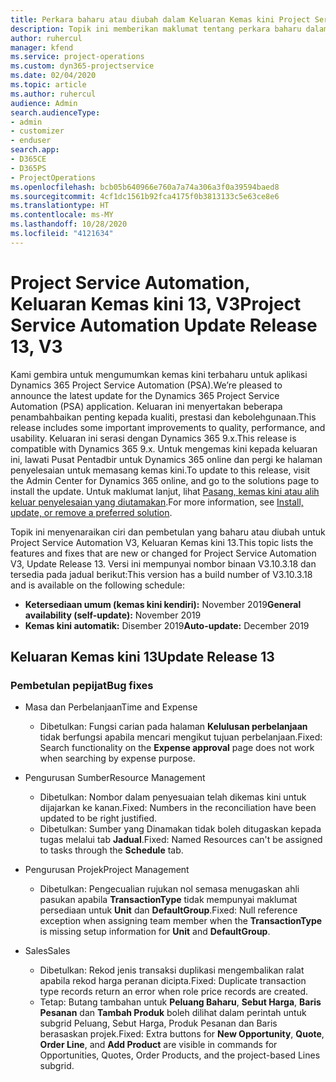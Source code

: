 ```yaml
---
title: Perkara baharu atau diubah dalam Keluaran Kemas kini Project Service Automation 13, V3
description: Topik ini memberikan maklumat tentang perkara baharu dalam Keluaran Kemas kini Project Service Automation 13, V3.
author: ruhercul
manager: kfend
ms.service: project-operations
ms.custom: dyn365-projectservice
ms.date: 02/04/2020
ms.topic: article
ms.author: ruhercul
audience: Admin
search.audienceType:
- admin
- customizer
- enduser
search.app:
- D365CE
- D365PS
- ProjectOperations
ms.openlocfilehash: bcb05b640966e760a7a74a306a3f0a39594baed8
ms.sourcegitcommit: 4cf1dc1561b92fca4175f0b3813133c5e63ce8e6
ms.translationtype: HT
ms.contentlocale: ms-MY
ms.lasthandoff: 10/28/2020
ms.locfileid: "4121634"
---
```

# <a name="project-service-automation-update-release-13-v3"></a><span data-ttu-id="55b9c-103">Project Service Automation, Keluaran Kemas kini 13, V3</span><span class="sxs-lookup"><span data-stu-id="55b9c-103">Project Service Automation Update Release 13, V3</span></span>
<span data-ttu-id="55b9c-104">Kami gembira untuk mengumumkan kemas kini terbaharu untuk aplikasi Dynamics 365 Project Service Automation (PSA).</span><span class="sxs-lookup"><span data-stu-id="55b9c-104">We’re pleased to announce the latest update for the Dynamics 365 Project Service Automation (PSA) application.</span></span> <span data-ttu-id="55b9c-105">Keluaran ini menyertakan beberapa penambahbaikan penting kepada kualiti, prestasi dan kebolehgunaan.</span><span class="sxs-lookup"><span data-stu-id="55b9c-105">This release includes some important improvements to quality, performance, and usability.</span></span> <span data-ttu-id="55b9c-106">Keluaran ini serasi dengan Dynamics 365 9.x.</span><span class="sxs-lookup"><span data-stu-id="55b9c-106">This release is compatible with Dynamics 365 9.x.</span></span> <span data-ttu-id="55b9c-107">Untuk mengemas kini kepada keluaran ini, lawati Pusat Pentadbir untuk Dynamics 365 online dan pergi ke halaman penyelesaian untuk memasang kemas kini.</span><span class="sxs-lookup"><span data-stu-id="55b9c-107">To update to this release, visit the Admin Center for Dynamics 365 online, and go to the solutions page to install the update.</span></span> <span data-ttu-id="55b9c-108">Untuk maklumat lanjut, lihat [Pasang, kemas kini atau alih keluar penyelesaian yang diutamakan](https://docs.microsoft.com/power-platform/admin/install-remove-preferred-solution).</span><span class="sxs-lookup"><span data-stu-id="55b9c-108">For more information, see [Install, update, or remove a preferred solution](https://docs.microsoft.com/power-platform/admin/install-remove-preferred-solution).</span></span>

<span data-ttu-id="55b9c-109">Topik ini menyenaraikan ciri dan pembetulan yang baharu atau diubah untuk Project Service Automation V3, Keluaran Kemas kini 13.</span><span class="sxs-lookup"><span data-stu-id="55b9c-109">This topic lists the features and fixes that are new or changed for Project Service Automation V3, Update Release 13.</span></span> <span data-ttu-id="55b9c-110">Versi ini mempunyai nombor binaan V3.10.3.18 dan tersedia pada jadual berikut:</span><span class="sxs-lookup"><span data-stu-id="55b9c-110">This version has a build number of V3.10.3.18 and is available on the following schedule:</span></span>

- <span data-ttu-id="55b9c-111">**Ketersediaan umum (kemas kini kendiri):** November 2019</span><span class="sxs-lookup"><span data-stu-id="55b9c-111">**General availability (self-update):** November 2019</span></span>
- <span data-ttu-id="55b9c-112">**Kemas kini automatik:** Disember 2019</span><span class="sxs-lookup"><span data-stu-id="55b9c-112">**Auto-update:** December 2019</span></span>


## <a name="update-release-13"></a><span data-ttu-id="55b9c-113">Keluaran Kemas kini 13</span><span class="sxs-lookup"><span data-stu-id="55b9c-113">Update Release 13</span></span> 

### <a name="bug-fixes"></a><span data-ttu-id="55b9c-114">Pembetulan pepijat</span><span class="sxs-lookup"><span data-stu-id="55b9c-114">Bug fixes</span></span>

- <span data-ttu-id="55b9c-115">Masa dan Perbelanjaan</span><span class="sxs-lookup"><span data-stu-id="55b9c-115">Time and Expense</span></span>

     - <span data-ttu-id="55b9c-116">Dibetulkan: Fungsi carian pada halaman **Kelulusan perbelanjaan** tidak berfungsi apabila mencari mengikut tujuan perbelanjaan.</span><span class="sxs-lookup"><span data-stu-id="55b9c-116">Fixed: Search functionality on the **Expense approval** page does not work when searching by expense purpose.</span></span>

- <span data-ttu-id="55b9c-117">Pengurusan Sumber</span><span class="sxs-lookup"><span data-stu-id="55b9c-117">Resource Management</span></span>

     - <span data-ttu-id="55b9c-118">Dibetulkan: Nombor dalam penyesuaian telah dikemas kini untuk dijajarkan ke kanan.</span><span class="sxs-lookup"><span data-stu-id="55b9c-118">Fixed: Numbers in the reconciliation have been updated to be right justified.</span></span>
     - <span data-ttu-id="55b9c-119">Dibetulkan: Sumber yang Dinamakan tidak boleh ditugaskan kepada tugas melalui tab **Jadual**.</span><span class="sxs-lookup"><span data-stu-id="55b9c-119">Fixed: Named Resources can't be assigned to tasks through the **Schedule** tab.</span></span>

- <span data-ttu-id="55b9c-120">Pengurusan Projek</span><span class="sxs-lookup"><span data-stu-id="55b9c-120">Project Management</span></span>

     - <span data-ttu-id="55b9c-121">Dibetulkan: Pengecualian rujukan nol semasa menugaskan ahli pasukan apabila **TransactionType** tidak mempunyai maklumat persediaan untuk **Unit** dan **DefaultGroup**.</span><span class="sxs-lookup"><span data-stu-id="55b9c-121">Fixed: Null reference exception when assigning team member when the **TransactionType** is missing setup information for **Unit** and **DefaultGroup**.</span></span>

- <span data-ttu-id="55b9c-122">Sales</span><span class="sxs-lookup"><span data-stu-id="55b9c-122">Sales</span></span>

     - <span data-ttu-id="55b9c-123">Dibetulkan: Rekod jenis transaksi duplikasi mengembalikan ralat apabila rekod harga peranan dicipta.</span><span class="sxs-lookup"><span data-stu-id="55b9c-123">Fixed: Duplicate transaction type records return an error when role price records are created.</span></span>
     - <span data-ttu-id="55b9c-124">Tetap: Butang tambahan untuk **Peluang Baharu**, **Sebut Harga**, **Baris Pesanan** dan **Tambah Produk** boleh dilihat dalam perintah untuk subgrid Peluang, Sebut Harga, Produk Pesanan dan Baris berasaskan projek.</span><span class="sxs-lookup"><span data-stu-id="55b9c-124">Fixed: Extra buttons for **New Opportunity**, **Quote**, **Order Line**, and **Add Product** are visible in commands for Opportunities, Quotes, Order Products, and the project-based Lines subgrid.</span></span>


